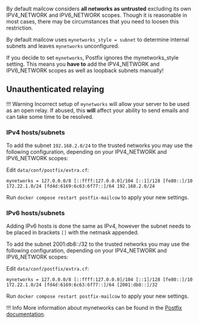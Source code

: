 By default mailcow considers **all networks as untrusted** excluding its own IPV4_NETWORK and IPV6_NETWORK scopes. Though it is reasonable in most cases, there may be circumstances that you need to loosen this restriction.

By default mailcow uses `mynetworks_style = subnet` to determine internal subnets and leaves `mynetworks` unconfigured.

If you decide to set `mynetworks`, Postfix ignores the mynetworks_style setting. This means you **have to** add the IPV4_NETWORK and IPV6_NETWORK scopes as well as loopback subnets manually!

## Unauthenticated relaying

!!! Warning
    Incorrect setup of `mynetworks` will allow your server to be used as an open relay. If abused, this **will** affect your ability to send emails and can take some time to be resolved.

### IPv4 hosts/subnets

To add the subnet `192.168.2.0/24` to the trusted networks you may use the following configuration, depending on your IPV4_NETWORK and IPV6_NETWORK scopes:

Edit `data/conf/postfix/extra.cf`:

```
mynetworks = 127.0.0.0/8 [::ffff:127.0.0.0]/104 [::1]/128 [fe80::]/10 172.22.1.0/24 [fd4d:6169:6c63:6f77::]/64 192.168.2.0/24
```

Run `docker compose restart postfix-mailcow` to apply your new settings.

### IPv6 hosts/subnets

Adding IPv6 hosts is done the same as IPv4, however the subnet needs to be placed in brackets `[]` with the netmask appended.

To add the subnet 2001:db8::/32 to the trusted networks you may use the following configuration, depending on your IPV4_NETWORK and IPV6_NETWORK scopes:

Edit `data/conf/postfix/extra.cf`:

``` 
mynetworks = 127.0.0.0/8 [::ffff:127.0.0.0]/104 [::1]/128 [fe80::]/10 172.22.1.0/24 [fd4d:6169:6c63:6f77::]/64 [2001:db8::]/32
```

Run `docker compose restart postfix-mailcow` to apply your new settings.

!!! Info
    More information about mynetworks can be found in the [Postfix documentation](http://www.postfix.org/postconf.5.html#mynetworks).
